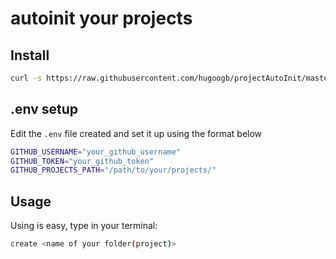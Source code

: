 # autoinit your projects

## Install

```sh
curl -s https://raw.githubusercontent.com/hugoogb/projectAutoInit/master/install.sh | bash
```

## .env setup

Edit the `.env` file created and set it up using the format below

```sh
GITHUB_USERNAME="your_github_username"
GITHUB_TOKEN="your_github_token"
GITHUB_PROJECTS_PATH="/path/to/your/projects/"
```

## Usage

Using is easy, type in your terminal:

```sh
create <name of your folder(project)>
```
